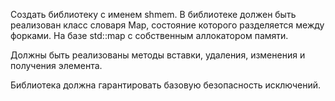 Создать библиотеку с именем shmem.
В библиотеке должен быть реализован класс словаря Map, состояние которого разделяется между форками.
На базе std::map с собственным аллокатором памяти.

Должны быть реализованы методы вставки, удаления, изменения и получения элемента.

Библиотека должна гарантировать базовую безопасность исключений.
